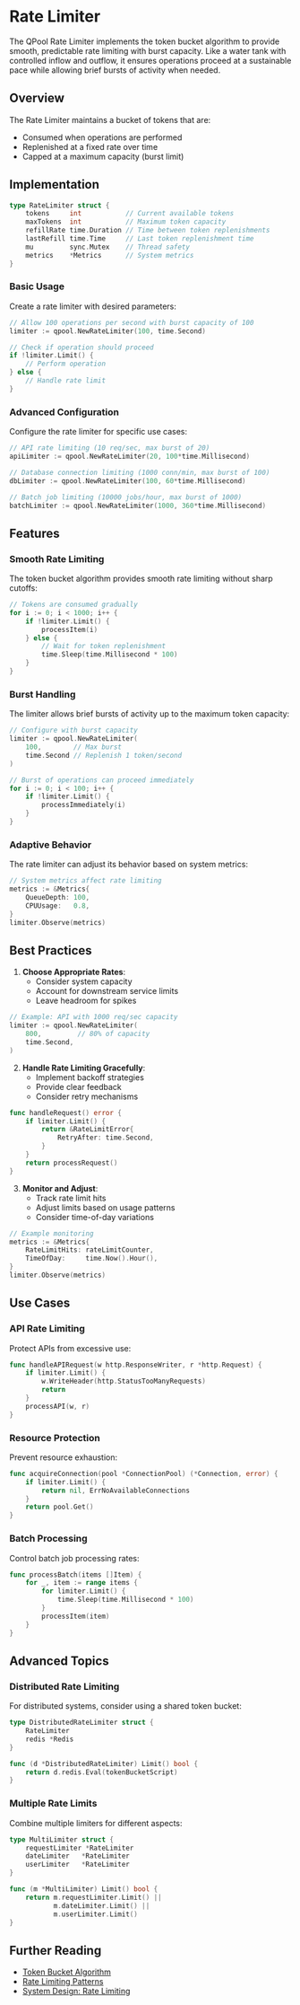 # Rate Limiter

The QPool Rate Limiter implements the token bucket algorithm to provide smooth, predictable rate limiting with burst capacity. Like a water tank with controlled inflow and outflow, it ensures operations proceed at a sustainable pace while allowing brief bursts of activity when needed.

## Overview

The Rate Limiter maintains a bucket of tokens that are:
- Consumed when operations are performed
- Replenished at a fixed rate over time
- Capped at a maximum capacity (burst limit)

## Implementation

```go
type RateLimiter struct {
    tokens     int           // Current available tokens
    maxTokens  int           // Maximum token capacity
    refillRate time.Duration // Time between token replenishments
    lastRefill time.Time     // Last token replenishment time
    mu         sync.Mutex    // Thread safety
    metrics    *Metrics      // System metrics
}
```

### Basic Usage

Create a rate limiter with desired parameters:

```go
// Allow 100 operations per second with burst capacity of 100
limiter := qpool.NewRateLimiter(100, time.Second)

// Check if operation should proceed
if !limiter.Limit() {
    // Perform operation
} else {
    // Handle rate limit
}
```

### Advanced Configuration

Configure the rate limiter for specific use cases:

```go
// API rate limiting (10 req/sec, max burst of 20)
apiLimiter := qpool.NewRateLimiter(20, 100*time.Millisecond)

// Database connection limiting (1000 conn/min, max burst of 100)
dbLimiter := qpool.NewRateLimiter(100, 60*time.Millisecond)

// Batch job limiting (10000 jobs/hour, max burst of 1000)
batchLimiter := qpool.NewRateLimiter(1000, 360*time.Millisecond)
```

## Features

### Smooth Rate Limiting

The token bucket algorithm provides smooth rate limiting without sharp cutoffs:

```go
// Tokens are consumed gradually
for i := 0; i < 1000; i++ {
    if !limiter.Limit() {
        processItem(i)
    } else {
        // Wait for token replenishment
        time.Sleep(time.Millisecond * 100)
    }
}
```

### Burst Handling

The limiter allows brief bursts of activity up to the maximum token capacity:

```go
// Configure with burst capacity
limiter := qpool.NewRateLimiter(
    100,        // Max burst
    time.Second // Replenish 1 token/second
)

// Burst of operations can proceed immediately
for i := 0; i < 100; i++ {
    if !limiter.Limit() {
        processImmediately(i)
    }
}
```

### Adaptive Behavior

The rate limiter can adjust its behavior based on system metrics:

```go
// System metrics affect rate limiting
metrics := &Metrics{
    QueueDepth: 100,
    CPUUsage:   0.8,
}
limiter.Observe(metrics)
```

## Best Practices

1. **Choose Appropriate Rates**:
   - Consider system capacity
   - Account for downstream service limits
   - Leave headroom for spikes

```go
// Example: API with 1000 req/sec capacity
limiter := qpool.NewRateLimiter(
    800,         // 80% of capacity
    time.Second,
)
```

2. **Handle Rate Limiting Gracefully**:
   - Implement backoff strategies
   - Provide clear feedback
   - Consider retry mechanisms

```go
func handleRequest() error {
    if limiter.Limit() {
        return &RateLimitError{
            RetryAfter: time.Second,
        }
    }
    return processRequest()
}
```

3. **Monitor and Adjust**:
   - Track rate limit hits
   - Adjust limits based on usage patterns
   - Consider time-of-day variations

```go
// Example monitoring
metrics := &Metrics{
    RateLimitHits: rateLimitCounter,
    TimeOfDay:     time.Now().Hour(),
}
limiter.Observe(metrics)
```

## Use Cases

### API Rate Limiting

Protect APIs from excessive use:

```go
func handleAPIRequest(w http.ResponseWriter, r *http.Request) {
    if limiter.Limit() {
        w.WriteHeader(http.StatusTooManyRequests)
        return
    }
    processAPI(w, r)
}
```

### Resource Protection

Prevent resource exhaustion:

```go
func acquireConnection(pool *ConnectionPool) (*Connection, error) {
    if limiter.Limit() {
        return nil, ErrNoAvailableConnections
    }
    return pool.Get()
}
```

### Batch Processing

Control batch job processing rates:

```go
func processBatch(items []Item) {
    for _, item := range items {
        for limiter.Limit() {
            time.Sleep(time.Millisecond * 100)
        }
        processItem(item)
    }
}
```

## Advanced Topics

### Distributed Rate Limiting

For distributed systems, consider using a shared token bucket:

```go
type DistributedRateLimiter struct {
    RateLimiter
    redis *Redis
}

func (d *DistributedRateLimiter) Limit() bool {
    return d.redis.Eval(tokenBucketScript)
}
```

### Multiple Rate Limits

Combine multiple limiters for different aspects:

```go
type MultiLimiter struct {
    requestLimiter *RateLimiter
    dateLimiter   *RateLimiter
    userLimiter   *RateLimiter
}

func (m *MultiLimiter) Limit() bool {
    return m.requestLimiter.Limit() ||
           m.dateLimiter.Limit() ||
           m.userLimiter.Limit()
}
```

## Further Reading

- [Token Bucket Algorithm](https://en.wikipedia.org/wiki/Token_bucket)
- [Rate Limiting Patterns](https://cloud.google.com/architecture/rate-limiting-strategies-patterns)
- [System Design: Rate Limiting](https://medium.com/@saisandeepmopuri/system-design-rate-limiter-and-data-modelling-9304b0d18250)
